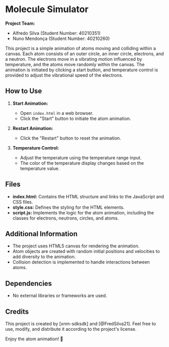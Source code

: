 # Molecule Simulator

**Project Team:**

- Alfredo Silva (Student Number: 40210351)
- Nuno Mendonça (Student Number: 40210260)

This project is a simple animation of atoms moving and colliding within a canvas. Each atom consists of an outer circle, an inner circle, electrons, and a neutron. The electrons move in a vibrating motion influenced by temperature, and the atoms move randomly within the canvas. The animation is initiated by clicking a start button, and temperature control is provided to adjust the vibrational speed of the electrons.

## How to Use

1. **Start Animation:**

   - Open `index.html` in a web browser.
   - Click the "Start" button to initiate the atom animation.

2. **Restart Animation:**

   - Click the "Restart" button to reset the animation.

3. **Temperature Control:**
   - Adjust the temperature using the temperature range input.
   - The color of the temperature display changes based on the temperature value.

## Files

- **index.html:** Contains the HTML structure and links to the JavaScript and CSS files.
- **style.css:** Defines the styling for the HTML elements.
- **script.js:** Implements the logic for the atom animation, including the classes for electrons, neutrons, circles, and atoms.

## Additional Information

- The project uses HTML5 canvas for rendering the animation.
- Atom objects are created with random initial positions and velocities to add diversity to the animation.
- Collision detection is implemented to handle interactions between atoms.

## Dependencies

- No external libraries or frameworks are used.

## Credits

This project is created by [xnm-sdksdk] and [@FredSilva21]. Feel free to use, modify, and distribute it according to the project's license.

Enjoy the atom animation! 🚀
